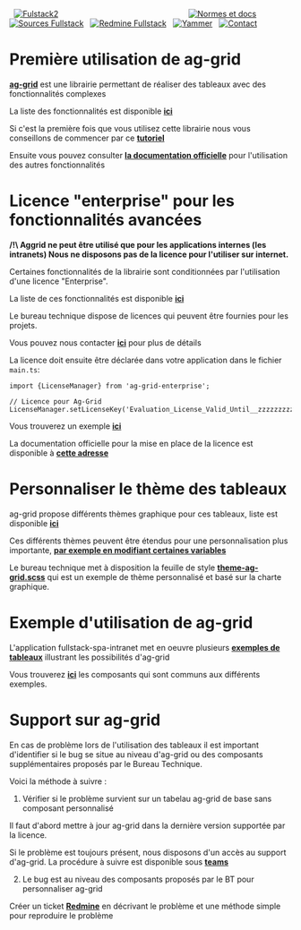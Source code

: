   [![Fulstack2](http://gitlab.altair.recouv/sded/bureau-technique/architecture-expertise-applicative/zone-ressources/images-bt/raw/master/Fullstacklarge.png)](https://recouv.sharepoint.com/sites/bureautechniquedsi-sded/SitePages/Socle-FullStack.aspx) 
                                                         
[![Normes et docs](http://gitlab.altair.recouv/sded/bureau-technique/architecture-expertise-applicative/zone-ressources/images-bt/raw/master/sharepoint-35.png)](https://recouv.sharepoint.com/:f:/r/sites/bureautechniquedsi-sded/Documents%20partages/Architecture%20et%20Expertise%20Applicative/Norme%20Frontend%20Angular%20-%20Bootstrap)  
 [![Sources Fullstack](http://gitlab.altair.recouv/sded/bureau-technique/architecture-expertise-applicative/zone-ressources/images-bt/raw/master/gitlab-35.png)](http://gitlab.altair.recouv/sded/bureau-technique/architecture-expertise-applicative/fullstack/fullstack-spa-intranet)
  [![Redmine Fullstack](http://gitlab.altair.recouv/sded/bureau-technique/architecture-expertise-applicative/zone-ressources/images-bt/raw/master/redmine-35.png)](http://redmine.altair.recouv/projects/devintrafront/issues)
  [![Yammer](http://gitlab.altair.recouv/sded/bureau-technique/architecture-expertise-applicative/zone-ressources/images-bt/raw/master/yammer-35.png)](https://www.yammer.com/recouv.fr/#/threads/inGroup?type=in_group&feedId=16003777&view=all)
  [![Contact](http://gitlab.altair.recouv/sded/bureau-technique/architecture-expertise-applicative/zone-ressources/images-bt/raw/master/email-35.png)](mailto:ac750-dsi-sded-bt-aea@acoss.fr)


# Première utilisation de ag-grid

[**ag-grid**](https://www.ag-grid.com) est une librairie permettant de réaliser des tableaux avec des fonctionnalités complexes

La liste des fonctionnalités est disponible [**ici**](https://www.ag-grid.com/features-overview/)

Si c'est la première fois que vous utilisez cette librairie nous vous conseillons de commencer par ce [**tutoriel**](https://www.ag-grid.com/angular-getting-started/)

Ensuite vous pouvez consulter [**la documentation officielle**](https://www.ag-grid.com/documentation-main/documentation.php) pour l'utilisation des autres fonctionnalités

# Licence "enterprise" pour les fonctionnalités avancées

**/!\ Aggrid ne peut être utilisé que pour les applications internes (les intranets) Nous ne disposons pas de la licence pour l'utiliser sur internet.**

Certaines fonctionnalités de la librairie sont conditionnées par l'utilisation d'une licence "Enterprise". 

La liste de ces fonctionnalités est disponible [**ici**](https://www.ag-grid.com/javascript-grid-set-license/) 

Le bureau technique dispose de licences qui peuvent être fournies pour les projets.

Vous pouvez nous contacter [**ici**](mailto:ac750-dsi-sded-bt-aea@acoss.fr) pour plus de détails

La licence doit ensuite être déclarée dans votre application dans le fichier `main.ts`: 

```
import {LicenseManager} from 'ag-grid-enterprise';

// Licence pour Ag-Grid
LicenseManager.setLicenseKey('Evaluation_License_Valid_Until__zzzzzzzzzzzzzzzzzzzzzzzzzzzzzzzzzzzzzzzzzzzzzz');
```

Vous trouverez un exemple [**ici**](http://gitlab.altair.recouv/sded/bureau-technique/architecture-expertise-applicative/fullstack/fullstack-spa-intranet/blob/3f61af0adced9985c9f0f40ce65ed11580103734/src/main.ts)

La documentation officielle pour la mise en place de la licence est disponible à [**cette adresse**](https://www.ag-grid.com/javascript-grid-set-license/#setting-the-license-key)


# Personnaliser le thème des tableaux

ag-grid propose différents thèmes graphique pour ces tableaux, liste est disponible [**ici**](https://www.ag-grid.com/javascript-grid-themes-provided/)

Ces différents thèmes peuvent être étendus pour une personnalisation plus importante, [**par exemple en modifiant certaines variables**](https://www.ag-grid.com/javascript-grid-themes-provided/#customizing-sass-variables)

Le bureau technique met à disposition la feuille de style [**theme-ag-grid.scss**](http://gitlab.altair.recouv/sded/bureau-technique/architecture-expertise-applicative/fullstack/fullstack-spa-intranet/blob/61098d773c2b7331e1d7b311ec827eb6ecdd405d/src/styles/theme-ag-grid.scss) qui est un exemple de thème personnalisé et basé sur la charte graphique. 

# Exemple d'utilisation de ag-grid

L'application fullstack-spa-intranet met en oeuvre plusieurs [**exemples de tableaux**](http://gitlab.altair.recouv/sded/bureau-technique/architecture-expertise-applicative/fullstack/fullstack-spa-intranet/tree/master/src/app/views/elements-complexes/tableau-ag-grid-exemples) illustrant les possibilités d'ag-grid

Vous trouverez [**ici**](http://gitlab.altair.recouv/sded/bureau-technique/architecture-expertise-applicative/fullstack/fullstack-spa-intranet/tree/master/src/app/ui-components/tableau-complexe) les composants qui sont communs aux différents exemples.

# Support sur ag-grid

En cas de problème lors de l'utilisation des tableaux il est important d'identifier si le bug se situe au niveau d'ag-grid ou des composants supplémentaires proposés par le Bureau Technique.

Voici la méthode à suivre :

1.  Vérifier si le problème survient sur un tabelau ag-grid de base sans composant personnalisé

Il faut d'abord mettre à jour ag-grid dans la dernière version supportée par la licence.

Si le problème est toujours présent, nous disposons d'un accès au support d'ag-grid. La procédure à suivre est disponible sous [**teams**](https://teams.microsoft.com/l/channel/19%3a36c049b5ae4c41a9bd8356596292c6b2%40thread.skype/Support%2520Aggrid?groupId=a9e186fd-447b-4c7f-aab8-d71ecbed4cbd&tenantId=12b674a1-3497-4997-b4ab-2a40bf0e5139)

2.  Le bug est au niveau des composants proposés par le BT pour personnaliser ag-grid

Créer un ticket [**Redmine**](http://redmine.altair.recouv/projects/devintrafront?jump=welcome) en décrivant le problème et une méthode simple pour reproduire le problème


